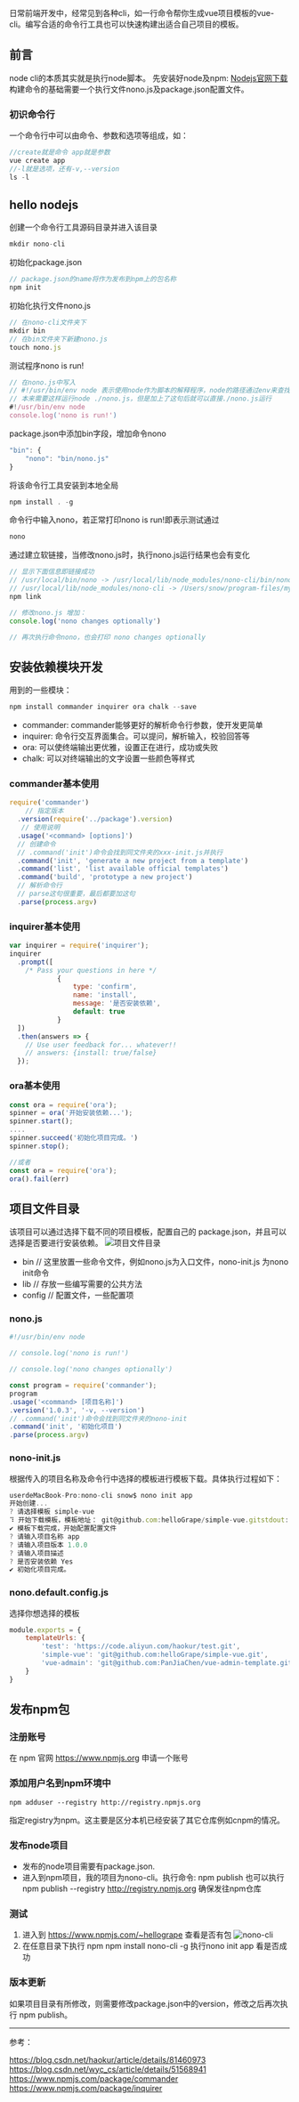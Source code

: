 日常前端开发中，经常见到各种cli，如一行命令帮你生成vue项目模板的vue-cli。编写合适的命令行工具也可以快速构建出适合自己项目的模板。

## 前言
node cli的本质其实就是执行node脚本。
先安装好node及npm: [Nodejs官网下载](https://nodejs.org/en/)
构建命令的基础需要一个执行文件nono.js及package.json配置文件。

### 初识命令行
一个命令行中可以由命令、参数和选项等组成，如：
```javascript
//create就是命令 app就是参数
vue create app
//-l就是选项，还有-v,--version 
ls -l                   
```
## hello nodejs
创建一个命令行工具源码目录并进入该目录
```javascript
mkdir nono-cli
```
初始化package.json
```javascript
// package.json的name将作为发布到npm上的包名称
npm init
```
初始化执行文件nono.js
```javascript
// 在nono-cli文件夹下
mkdir bin
// 在bin文件夹下新建nono.js
touch nono.js
```
测试程序nono is run!
```javascript
// 在nono.js中写入
// #!/usr/bin/env node 表示使用node作为脚本的解释程序，node的路径通过env来查找
// 本来需要这样运行node ./nono.js，但是加上了这句后就可以直接./nono.js运行
#!/usr/bin/env node
console.log('nono is run!')
```
package.json中添加bin字段，增加命令nono
```javascript
"bin": {
    "nono": "bin/nono.js"
}
```
将该命令行工具安装到本地全局
```javascript
npm install . -g
```
命令行中输入nono，若正常打印nono is run!即表示测试通过
```javascript
nono
```
通过建立软链接，当修改nono.js时，执行nono.js运行结果也会有变化
```javascript
// 显示下面信息即链接成功
// /usr/local/bin/nono -> /usr/local/lib/node_modules/nono-cli/bin/nono.js
// /usr/local/lib/node_modules/nono-cli -> /Users/snow/program-files/my-study/node/nono-cli
npm link

// 修改nono.js 增加：
console.log('nono changes optionally')

// 再次执行命令nono，也会打印 nono changes optionally
```
## 安装依赖模块开发
用到的一些模块：
```javascript
npm install commander inquirer ora chalk --save
```
- commander: commander能够更好的解析命令行参数，使开发更简单
- inquirer: 命令行交互界面集合。可以提问，解析输入，校验回答等
- ora: 可以使终端输出更优雅，设置正在进行，成功或失败
- chalk: 可以对终端输出的文字设置一些颜色等样式

### commander基本使用
```javascript
require('commander')
	// 指定版本
  .version(require('../package').version)
   // 使用说明
  .usage('<command> [options]')
  // 创建命令
  // .command('init')命令会找到同文件夹的xxx-init.js并执行
  .command('init', 'generate a new project from a template')
  .command('list', 'list available official templates')
  .command('build', 'prototype a new project')
  // 解析命令行
  // parse这句很重要，最后都要加这句
  .parse(process.argv)
```
### inquirer基本使用
```javascript
var inquirer = require('inquirer');
inquirer
  .prompt([
    /* Pass your questions in here */
			{
                type: 'confirm',
                name: 'install',
                message: '是否安装依赖',
                default: true
            }
  ])
  .then(answers => {
    // Use user feedback for... whatever!!
    // answers: {install: true/false}
  });
```
### ora基本使用
```javascript
const ora = require('ora');
spinner = ora('开始安装依赖...');
spinner.start();
....
spinner.succeed('初始化项目完成。')
spinner.stop();

//或者
const ora = require('ora');
ora().fail(err)
```

## 项目文件目录
该项目可以通过选择下载不同的项目模板，配置自己的 package.json，并且可以选择是否要进行安装依赖。
![项目文件目录](https://img-blog.csdnimg.cn/20181204210951552.png?x-oss-process=image/watermark,type_ZmFuZ3poZW5naGVpdGk,shadow_10,text_aHR0cHM6Ly9ibG9nLmNzZG4ubmV0L3dlaXhpbl80MzI1NDI2NQ==,size_16,color_FFFFFF,t_70)

- bin  // 这里放置一些命令文件，例如nono.js为入口文件，nono-init.js 为nono init命令
- lib  // 存放一些编写需要的公共方法
- config // 配置文件，一些配置项

### nono.js
```javascript
#!/usr/bin/env node

// console.log('nono is run!')

// console.log('nono changes optionally')

const program = require('commander');
program
.usage('<command> [项目名称]')
.version('1.0.3', '-v, --version')
// .command('init')命令会找到同文件夹的nono-init
.command('init', '初始化项目')
.parse(process.argv)
```

### nono-init.js
根据传入的项目名称及命令行中选择的模板进行模板下载。具体执行过程如下：
```javascript
userdeMacBook-Pro:nono-cli snow$ nono init app
开始创建...
? 请选择模板 simple-vue
⠹ 开始下载模板，模板地址： git@github.com:helloGrape/simple-vue.gitstdout:
✔ 模板下载完成，开始配置配置文件
? 请输入项目名称 app
? 请输入项目版本 1.0.0
? 请输入项目描述
? 是否安装依赖 Yes
✔ 初始化项目完成。
```
### nono.default.config.js
选择你想选择的模板
```javascript
module.exports = {
    templateUrls: {
        'test': 'https://code.aliyun.com/haokur/test.git',
        'simple-vue': 'git@github.com:helloGrape/simple-vue.git',
        'vue-admain': 'git@github.com:PanJiaChen/vue-admin-template.git'
    }
}
```
## 发布npm包

### 注册账号

在 npm 官网 https://www.npmjs.org 申请一个账号

### 添加用户名到npm环境中
```
npm adduser --registry http://registry.npmjs.org
```
指定registry为npm。这主要是区分本机已经安装了其它仓库例如cnpm的情况。

### 发布node项目
- 发布的node项目需要有package.json.
- 进入到npm项目，我的项目为nono-cli。执行命令: npm publish 也可以执行 npm publish --registry http://registry.npmjs.org 确保发往npm仓库

### 测试
1. 进入到 https://www.npmjs.com/~hellogrape 查看是否有包
![nono-cli](https://img-blog.csdnimg.cn/20181204214538802.png?x-oss-process=image/watermark,type_ZmFuZ3poZW5naGVpdGk,shadow_10,text_aHR0cHM6Ly9ibG9nLmNzZG4ubmV0L3dlaXhpbl80MzI1NDI2NQ==,size_16,color_FFFFFF,t_70)
2.  在任意目录下执行 npm 
npm install nono-cli -g
执行nono init app 看是否成功

### 版本更新
如果项目目录有所修改，则需要修改package.json中的version，修改之后再次执行 npm publish。

-----
参考：

https://blog.csdn.net/haokur/article/details/81460973
https://blog.csdn.net/wyc_cs/article/details/51568941
https://www.npmjs.com/package/commander
https://www.npmjs.com/package/inquirer


